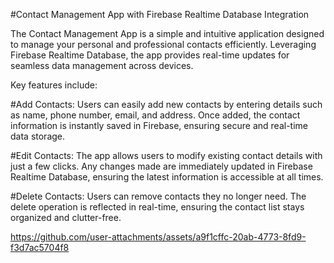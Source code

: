 #Contact Management App with Firebase Realtime Database Integration

The Contact Management App is a simple and intuitive application designed to manage your personal and professional contacts efficiently. 
Leveraging Firebase Realtime Database, the app provides real-time updates for seamless data management across devices.

Key features include:

#Add Contacts:
Users can easily add new contacts by entering details such as name, phone number, email, and address. Once added, the contact information is instantly saved in Firebase, ensuring secure and real-time data storage.

#Edit Contacts:
The app allows users to modify existing contact details with just a few clicks. Any changes made are immediately updated in Firebase Realtime Database, ensuring the latest information is accessible at all times.

#Delete Contacts:
Users can remove contacts they no longer need. The delete operation is reflected in real-time, ensuring the contact list stays organized and clutter-free.



https://github.com/user-attachments/assets/a9f1cffc-20ab-4773-8fd9-f3d7ac5704f8
